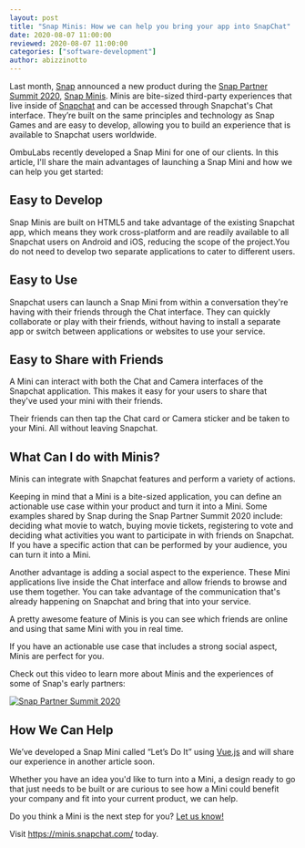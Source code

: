 ```yaml
---
layout: post
title: "Snap Minis: How we can help you bring your app into SnapChat"
date: 2020-08-07 11:00:00
reviewed: 2020-08-07 11:00:00
categories: ["software-development"]
author: abizzinotto
---
```


Last month, [Snap](https://www.snap.com) announced a new product during the [Snap Partner Summit 2020](https://www.youtube.com/watch?v=BfvubHha69k), [Snap Minis](https://minis.snapchat.com/). Minis are bite-sized third-party experiences that live inside of [Snapchat](https://www.snapchat.com/) and can be accessed through Snapchat's Chat interface. They’re built on the same principles and technology as Snap Games and are easy to develop, allowing you to build an experience that is available to Snapchat users worldwide.

OmbuLabs recently developed a Snap Mini for one of our clients. In this article, I'll share the main advantages of launching a Snap Mini and how we can help you get started:

<!--more-->

## Easy to Develop

Snap Minis are built on HTML5 and take advantage of the existing Snapchat app, which means they work cross-platform and are readily available to all Snapchat users on Android and iOS, reducing the scope of the project.You do not need to develop two separate applications to cater to different users.

## Easy to Use

Snapchat users can launch a Snap Mini from within a conversation they're having with their friends through the Chat interface. They can quickly collaborate or play with their friends, without having to install a separate app or switch between applications or websites to use your service.

## Easy to Share with Friends

A Mini can interact with both the Chat and Camera interfaces of the Snapchat application. This makes it easy for your users to share that they've used your mini with their friends.

Their friends can then tap the Chat card or Camera sticker and be taken to your Mini. All without leaving Snapchat.

## What Can I do with Minis?

Minis can integrate with Snapchat features and perform a variety of actions.

Keeping in mind that a Mini is a bite-sized application, you can define an actionable use case within your product and turn it into a Mini. Some examples shared by Snap during the Snap Partner Summit 2020 include: deciding what movie to watch, buying movie tickets, registering to vote and deciding what activities you want to participate in with friends on Snapchat. If you have a specific action that can be performed by your audience, you can turn it into a Mini.

Another advantage is adding a social aspect to the experience. These Mini applications live inside the Chat interface and allow friends to browse and use them together. You can take advantage of the communication that's already happening on Snapchat and bring that into your service.

A pretty awesome feature of Minis is you can see which friends are online and using that same Mini with you in real time.

If you have an actionable use case that includes a strong social aspect, Minis are perfect for you.

Check out this video to learn more about Minis and the experiences of some of Snap's early partners:

<a href="https://www.youtube.com/watch?v=ZoKlrgyKH0Y" title="Snap Partner Summit 2020" target="_blank"><img src="http://img.youtube.com/vi/ZoKlrgyKH0Y/0.jpg" alt="Snap Partner Summit 2020"></a>

## How We Can Help

We’ve developed a Snap Mini called “Let’s Do It” using [Vue.js](https://vuejs.org) and will share our experience in another article soon.

Whether you have an idea you'd like to turn into a Mini, a design ready to go that just needs to be built or are curious to see how a Mini could benefit your company and fit into your current product, we can help.

Do you think a Mini is the next step for you? [Let us know!](https://www.ombulabs.com/contact)

Visit https://minis.snapchat.com/ today.
